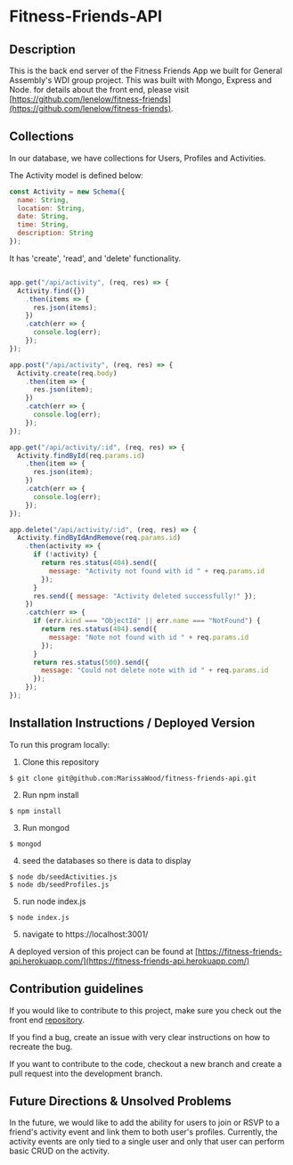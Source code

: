# Fitness-Friends-API

## Description

This is the back end  server of the Fitness Friends App we built for General Assembly's WDI group project.  This was built with Mongo, Express and Node. for details about the front end, please visit [https://github.com/lenelow/fitness-friends](https://github.com/lenelow/fitness-friends).

## Collections

In our database, we have collections for Users, Profiles and Activities. 

The Activity model is defined below: 

```js
const Activity = new Schema({
  name: String,
  location: String,
  date: String,
  time: String,
  description: String
});
```

It has 'create', 'read', and 'delete' functionality.  

```js

app.get("/api/activity", (req, res) => {
  Activity.find({})
    .then(items => {
      res.json(items);
    })
    .catch(err => {
      console.log(err);
    });
});

app.post("/api/activity", (req, res) => {
  Activity.create(req.body)
    .then(item => {
      res.json(item);
    })
    .catch(err => {
      console.log(err);
    });
});

app.get("/api/activity/:id", (req, res) => {
  Activity.findById(req.params.id)
    .then(item => {
      res.json(item);
    })
    .catch(err => {
      console.log(err);
    });
});

app.delete("/api/activity/:id", (req, res) => {
  Activity.findByIdAndRemove(req.params.id)
    .then(activity => {
      if (!activity) {
        return res.status(404).send({
          message: "Activity not found with id " + req.params.id
        });
      }
      res.send({ message: "Activity deleted successfully!" });
    })
    .catch(err => {
      if (err.kind === "ObjectId" || err.name === "NotFound") {
        return res.status(404).send({
          message: "Note not found with id " + req.params.id
        });
      }
      return res.status(500).send({
        message: "Could not delete note with id " + req.params.id
      });
    });
});
```

## Installation Instructions / Deployed Version

To run this program locally:

1. Clone this repository
```
$ git clone git@github.com:MarissaWood/fitness-friends-api.git
```
2. Run npm install
```
$ npm install
```
3. Run mongod
```
$ mongod
``` 
4. seed the databases so there is data to display
```
$ node db/seedActivities.js
$ node db/seedProfiles.js
```
5. run node index.js
```
$ node index.js
```
5. navigate to https://localhost:3001/

A deployed version of this project can be found at [https://fitness-friends-api.herokuapp.com/](https://fitness-friends-api.herokuapp.com/)


## Contribution guidelines

If you would like to contribute to this project, make sure you check out the front end [repository](https://github.com/lenelow/fitness-friends). 

If you find a bug, create an issue with very clear instructions on how to recreate the bug.

If you want to contribute to the code, checkout a new branch and create a pull request into the development branch.  


## Future Directions & Unsolved Problems

 In the future, we would like to add the ability for users to join or RSVP to a friend's activity event and link them to both user's profiles. Currently, the activity events are only tied to a single user and only that user can perform basic CRUD on the activity.  




